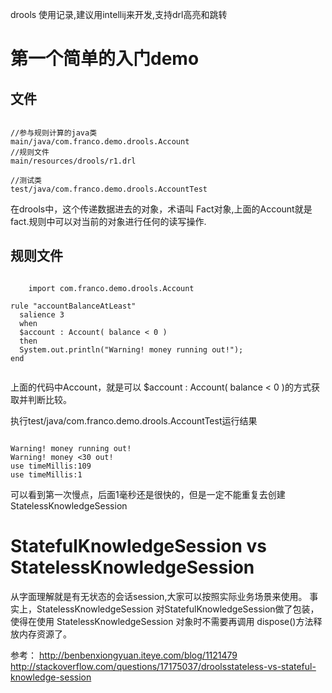 drools 使用记录,建议用intellij来开发,支持drl高亮和跳转


# 第一个简单的入门demo
## 文件
<pre><code>
//参与规则计算的java类
main/java/com.franco.demo.drools.Account
//规则文件
main/resources/drools/r1.drl

//测试类
test/java/com.franco.demo.drools.AccountTest
</code></pre>


在drools中，这个传递数据进去的对象，术语叫 Fact对象,上面的Account就是fact.规则中可以对当前的对象进行任何的读写操作.
## 规则文件
<pre><code>
	import com.franco.demo.drools.Account

rule "accountBalanceAtLeast"
  salience 3
  when
  $account : Account( balance < 0 )
  then
  System.out.println("Warning! money running out!");
end

</pre></code>

上面的代码中Account，就是可以  $account : Account( balance < 0 )的方式获取并判断比较。


执行test/java/com.franco.demo.drools.AccountTest运行结果
<pre><code>
Warning! money running out!
Warning! money <30 out!
use timeMillis:109
use timeMillis:1
</pre></code>
可以看到第一次慢点，后面1毫秒还是很快的，但是一定不能重复去创建StatelessKnowledgeSession

# StatefulKnowledgeSession vs StatelessKnowledgeSession
从字面理解就是有无状态的会话session,大家可以按照实际业务场景来使用。
事实上，StatelessKnowledgeSession 对StatefulKnowledgeSession做了包装，使得在使用 StatelessKnowledgeSession 对象时不需要再调用 dispose()方法释放内存资源了。


参考：
http://benbenxiongyuan.iteye.com/blog/1121479
http://stackoverflow.com/questions/17175037/droolsstateless-vs-stateful-knowledge-session








